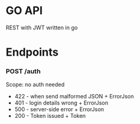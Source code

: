 # GO API
REST with JWT written in go

# Endpoints

### POST /auth 
Scope: no auth needed

* 422 - when send malformed JSON + ErrorJson
* 401 - login details wrong + ErrorJson
* 500 - server-side error + ErrorJson
* 200 - Token issued + Token

